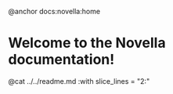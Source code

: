 @anchor docs:novella:home
# Welcome to the Novella documentation!

@cat ../../readme.md :with slice_lines = "2:"
